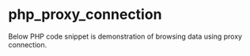 # php_proxy_connection
Below PHP code snippet is demonstration of browsing data using proxy connection.
